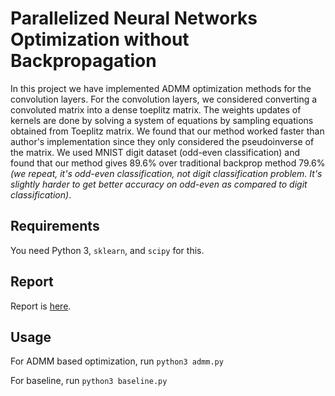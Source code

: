 # Parallelized Neural Networks Optimization without Backpropagation

In this project we have implemented ADMM optimization methods for the convolution layers.
For the convolution layers, we considered converting a convoluted matrix into a dense toeplitz matrix.
The weights updates of kernels are done by solving a system of equations by sampling equations obtained from Toeplitz matrix.
We found that our method worked faster than author's implementation since they only considered the pseudoinverse of the matrix.
We used MNIST digit dataset (odd-even classification) and found that our method gives 89.6% over traditional backprop method 79.6% *(we repeat, it's odd-even classification, not digit classification problem. It's slightly harder to get better accuracy on odd-even as compared to digit classification)*.


## Requirements

You need Python 3, `sklearn`, and `scipy` for this.

## Report

Report is [here](https://github.com/pranav-ust/admm/blob/master/report/report.pdf).

## Usage

For ADMM based optimization, run `python3 admm.py`

For baseline, run `python3 baseline.py`
